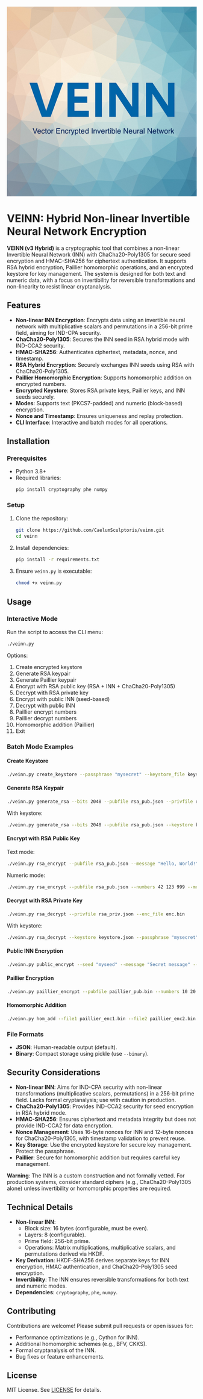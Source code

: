 ![alt text](veinn.jpg "But you have heard of me.")
# VEINN: Hybrid Non-linear Invertible Neural Network Encryption

**VEINN (v3 Hybrid)** is a cryptographic tool that combines a non-linear Invertible Neural Network (INN) with ChaCha20-Poly1305 for secure seed encryption and HMAC-SHA256 for ciphertext authentication. It supports RSA hybrid encryption, Paillier homomorphic operations, and an encrypted keystore for key management. The system is designed for both text and numeric data, with a focus on invertibility for reversible transformations and non-linearity to resist linear cryptanalysis.

## Features

- **Non-linear INN Encryption**: Encrypts data using an invertible neural network with multiplicative scalars and permutations in a 256-bit prime field, aiming for IND-CPA security.
- **ChaCha20-Poly1305**: Secures the INN seed in RSA hybrid mode with IND-CCA2 security.
- **HMAC-SHA256**: Authenticates ciphertext, metadata, nonce, and timestamp.
- **RSA Hybrid Encryption**: Securely exchanges INN seeds using RSA with ChaCha20-Poly1305.
- **Paillier Homomorphic Encryption**: Supports homomorphic addition on encrypted numbers.
- **Encrypted Keystore**: Stores RSA private keys, Paillier keys, and INN seeds securely.
- **Modes**: Supports text (PKCS7-padded) and numeric (block-based) encryption.
- **Nonce and Timestamp**: Ensures uniqueness and replay protection.
- **CLI Interface**: Interactive and batch modes for all operations.

## Installation

### Prerequisites
- Python 3.8+
- Required libraries:
  ```bash
  pip install cryptography phe numpy
  ```

### Setup
1. Clone the repository:
   ```bash
   git clone https://github.com/CaelumSculptoris/veinn.git
   cd veinn
   ```
2. Install dependencies:
   ```bash
   pip install -r requirements.txt
   ```
3. Ensure `veinn.py` is executable:
   ```bash
   chmod +x veinn.py
   ```

## Usage

### Interactive Mode
Run the script to access the CLI menu:
```bash
./veinn.py
```
Options:
1. Create encrypted keystore
2. Generate RSA keypair
3. Generate Paillier keypair
4. Encrypt with RSA public key (RSA + INN + ChaCha20-Poly1305)
5. Decrypt with RSA private key
6. Encrypt with public INN (seed-based)
7. Decrypt with public INN
8. Paillier encrypt numbers
9. Paillier decrypt numbers
10. Homomorphic addition (Paillier)
0. Exit

### Batch Mode Examples

#### Create Keystore
```bash
./veinn.py create_keystore --passphrase "mysecret" --keystore_file keystore.json
```

#### Generate RSA Keypair
```bash
./veinn.py generate_rsa --bits 2048 --pubfile rsa_pub.json --privfile rsa_priv.json
```
With keystore:
```bash
./veinn.py generate_rsa --bits 2048 --pubfile rsa_pub.json --keystore keystore.json --passphrase "mysecret" --key_name rsa_key
```

#### Encrypt with RSA Public Key
Text mode:
```bash
./veinn.py rsa_encrypt --pubfile rsa_pub.json --message "Hello, World!" --mode text --out_file enc.bin --binary
```
Numeric mode:
```bash
./veinn.py rsa_encrypt --pubfile rsa_pub.json --numbers 42 123 999 --mode numeric --bytes_per_number 4 --out_file enc.json
```

#### Decrypt with RSA Private Key
```bash
./veinn.py rsa_decrypt --privfile rsa_priv.json --enc_file enc.bin
```
With keystore:
```bash
./veinn.py rsa_decrypt --keystore keystore.json --passphrase "mysecret" --key_name rsa_key --enc_file enc.json
```

#### Public INN Encryption
```bash
./veinn.py public_encrypt --seed "myseed" --message "Secret message" --mode text --out_file enc_pub.json
```

#### Paillier Encryption
```bash
./veinn.py paillier_encrypt --pubfile paillier_pub.bin --numbers 10 20 30 --out_file paillier_enc.bin --binary
```

#### Homomorphic Addition
```bash
./veinn.py hom_add --file1 paillier_enc1.bin --file2 paillier_enc2.bin --paillier_pubfile paillier_pub.bin --out_file hom_add.bin --binary
```

### File Formats
- **JSON**: Human-readable output (default).
- **Binary**: Compact storage using pickle (use `--binary`).

## Security Considerations
- **Non-linear INN**: Aims for IND-CPA security with non-linear transformations (multiplicative scalars, permutations) in a 256-bit prime field. Lacks formal cryptanalysis; use with caution in production.
- **ChaCha20-Poly1305**: Provides IND-CCA2 security for seed encryption in RSA hybrid mode.
- **HMAC-SHA256**: Ensures ciphertext and metadata integrity but does not provide IND-CCA2 for data encryption.
- **Nonce Management**: Uses 16-byte nonces for INN and 12-byte nonces for ChaCha20-Poly1305, with timestamp validation to prevent reuse.
- **Key Storage**: Use the encrypted keystore for secure key management. Protect the passphrase.
- **Paillier**: Secure for homomorphic addition but requires careful key management.

**Warning**: The INN is a custom construction and not formally vetted. For production systems, consider standard ciphers (e.g., ChaCha20-Poly1305 alone) unless invertibility or homomorphic properties are required.

## Technical Details
- **Non-linear INN**:
  - Block size: 16 bytes (configurable, must be even).
  - Layers: 8 (configurable).
  - Prime field: 256-bit prime.
  - Operations: Matrix multiplications, multiplicative scalars, and permutations derived via HKDF.
- **Key Derivation**: HKDF-SHA256 derives separate keys for INN encryption, HMAC authentication, and ChaCha20-Poly1305 seed encryption.
- **Invertibility**: The INN ensures reversible transformations for both text and numeric modes.
- **Dependencies**: `cryptography`, `phe`, `numpy`.

## Contributing
Contributions are welcome! Please submit pull requests or open issues for:
- Performance optimizations (e.g., Cython for INN).
- Additional homomorphic schemes (e.g., BFV, CKKS).
- Formal cryptanalysis of the INN.
- Bug fixes or feature enhancements.

## License
MIT License. See [LICENSE](LICENSE) for details.